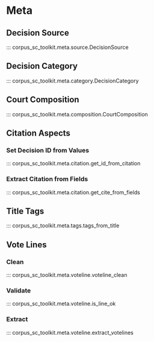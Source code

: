# Meta

## Decision Source

::: corpus_sc_toolkit.meta.source.DecisionSource

## Decision Category

::: corpus_sc_toolkit.meta.category.DecisionCategory

## Court Composition

::: corpus_sc_toolkit.meta.composition.CourtComposition

## Citation Aspects

### Set Decision ID from Values

::: corpus_sc_toolkit.meta.citation.get_id_from_citation

### Extract Citation from Fields

::: corpus_sc_toolkit.meta.citation.get_cite_from_fields

## Title Tags

::: corpus_sc_toolkit.meta.tags.tags_from_title

## Vote Lines

### Clean

::: corpus_sc_toolkit.meta.voteline.voteline_clean

### Validate

::: corpus_sc_toolkit.meta.voteline.is_line_ok

### Extract

::: corpus_sc_toolkit.meta.voteline.extract_votelines

